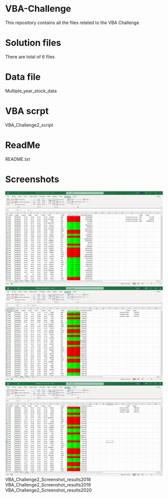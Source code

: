 # VBA-Challenge
This repository contains all the files related to the VBA Challenge
# Solution files
There are total of 6 files  
  # Data file
  Multiple_year_stock_data
  # VBA scrpt
  VBA_Challenge2_script
  # ReadMe
  README.txt
  # Screenshots
![VBA_Challenge2_Screenshot_results2018](VBA_Challenge2_Screenshot_results2018.png)
![VBA_Challenge2_Screenshot_results2019](VBA_Challenge2_Screenshot_results2019.png)
![VBA_Challenge2_Screenshot_results2020](VBA_Challenge2_Screenshot_results2020.png)
  VBA_Challenge2_Screenshot_results2018
  VBA_Challenge2_Screenshot_results2019
  VBA_Challenge2_Screenshot_results2020
